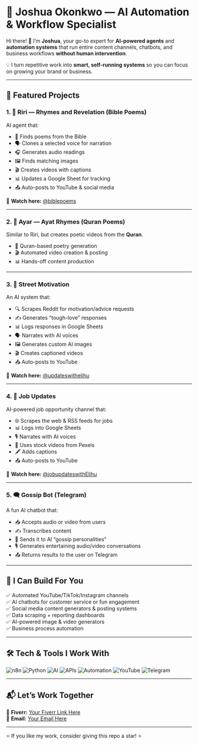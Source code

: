 # 🚀 Joshua Okonkwo — AI Automation & Workflow Specialist  

Hi there! 👋 I’m **Joshua**, your go-to expert for **AI-powered agents** and **automation systems** that run entire content channels, chatbots, and business workflows **without human intervention**.  

💡 I turn repetitive work into **smart, self-running systems** so you can focus on growing your brand or business.  

---

## 📂 Featured Projects  

### **1. 📜 Riri — Rhymes and Revelation (Bible Poems)**  
AI agent that:  
- 📖 Finds poems from the Bible  
- 🗣 Clones a selected voice for narration  
- 🎧 Generates audio readings  
- 🖼 Finds matching images  
- 🎬 Creates videos with captions  
- 📊 Updates a Google Sheet for tracking  
- 📤 Auto-posts to YouTube & social media  

🔗 **Watch here:** [@biblepoems](https://youtube.com/@biblepoems)  

---

### **2. 📜 Ayar — Ayat Rhymes (Quran Poems)**  
Similar to Riri, but creates poetic videos from the **Quran**.  
- 🕌 Quran-based poetry generation  
- 🎬 Automated video creation & posting  
- 📊 Hands-off content production  

---

### **3. 💪 Street Motivation**  
An AI system that:  
- 🔍 Scrapes Reddit for motivation/advice requests  
- ✍ Generates “tough-love” responses  
- 📊 Logs responses in Google Sheets  
- 🗣 Narrates with AI voices  
- 🖼 Generates custom AI images  
- 🎬 Creates captioned videos  
- 📤 Auto-posts to YouTube  

🔗 **Watch here:** [@updateswithelihu](https://youtube.com/@updateswithelihu)  

---

### **4. 💼 Job Updates**  
AI-powered job opportunity channel that:  
- 🌐 Scrapes the web & RSS feeds for jobs  
- 📊 Logs into Google Sheets  
- 🎙 Narrates with AI voices  
- 🎥 Uses stock videos from Pexels  
- 🖋 Adds captions  
- 📤 Auto-posts to YouTube  

🔗 **Watch here:** [@jobupdateswithElihu](https://youtube.com/@jobupdateswithElihu)  

---

### **5. 🗨 Gossip Bot (Telegram)**  
A fun AI chatbot that:  
- 📥 Accepts audio or video from users  
- ✍ Transcribes content  
- 🤖 Sends it to AI “gossip personalities”  
- 🎙 Generates entertaining audio/video conversations  
- 📤 Returns results to the user on Telegram  

---

## 🌟 I Can Build For You  
✅ Automated YouTube/TikTok/Instagram channels  
✅ AI chatbots for customer service or fun engagement  
✅ Social media content generators & posting systems  
✅ Data scraping + reporting dashboards  
✅ AI-powered image & video generators  
✅ Business process automation  

---

## 🛠 Tech & Tools I Work With
![n8n](https://img.shields.io/badge/-n8n-orange?style=flat-square&logo=n8n)
![Python](https://img.shields.io/badge/-Python-3776AB?style=flat-square&logo=python&logoColor=white)
![AI](https://img.shields.io/badge/-AI%20Agents-blueviolet?style=flat-square)
![APIs](https://img.shields.io/badge/-API%20Integration-00BFFF?style=flat-square)
![Automation](https://img.shields.io/badge/-Automation-success?style=flat-square)
![YouTube](https://img.shields.io/badge/-YouTube-FF0000?style=flat-square&logo=youtube)
![Telegram](https://img.shields.io/badge/-Telegram-2CA5E0?style=flat-square&logo=telegram)

---

## 📬 Let’s Work Together  
💼 **Fiverr:** [Your Fiverr Link Here](https://fiver.com/hunrealmoves)  
📧 **Email:** [Your Email Here](hunrealmoves@gmail.com)

---
⭐ If you like my work, consider giving this repo a star! ⭐
